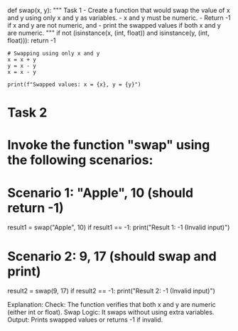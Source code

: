 def swap(x, y):
    """
    Task 1
    - Create a function that would swap the value of x and y using only x and y as variables.
    - x and y must be numeric.
    - Return -1 if x and y are not numeric, and
    - print the swapped values if both x and y are numeric.
    """
    if not (isinstance(x, (int, float)) and isinstance(y, (int, float))):
        return -1
    
    # Swapping using only x and y
    x = x + y
    y = x - y
    x = x - y

    print(f"Swapped values: x = {x}, y = {y}")


# Task 2
# Invoke the function "swap" using the following scenarios:

# Scenario 1: "Apple", 10 (should return -1)
result1 = swap("Apple", 10)
if result1 == -1:
    print("Result 1: -1 (Invalid input)")

# Scenario 2: 9, 17 (should swap and print)
result2 = swap(9, 17)
if result2 == -1:
    print("Result 2: -1 (Invalid input)")

Explanation:
Check: The function verifies that both x and y are numeric (either int or float).
Swap Logic: It swaps without using extra variables.
Output: Prints swapped values or returns -1 if invalid.
